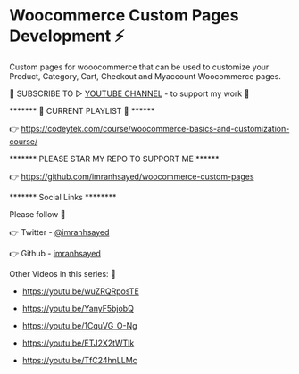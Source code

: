 # Woocommerce Custom Pages Development ⚡
Custom pages for wooocommerce that can be used to customize your Product, Category, Cart, Checkout and Myaccount Woocommerce pages.

🤝 SUBSCRIBE TO ▷ [YOUTUBE CHANNEL](https://www.youtube.com/c/ImranSayedDev?sub_confirmation=1) - to support my work 🙏

******* 🔗 CURRENT PLAYLIST 🔗 ******

👉 https://codeytek.com/course/woocommerce-basics-and-customization-course/


******* PLEASE STAR MY REPO TO SUPPORT ME ******

👉 https://github.com/imranhsayed/woocommerce-custom-pages

******* Social Links ********


Please follow 🙏

👉 Twitter - [@imranhsayed](https://twitter.com/imranhsayed)


👉 Github - [imranhsayed](https://github.com/imranhsayed)


Other Videos in this series: 🏻  

* https://youtu.be/wuZRQRposTE

* https://youtu.be/YanyF5bjobQ

* https://youtu.be/1CquVG_O-Ng

* https://youtu.be/ETJ2X2tWTlk

* https://youtu.be/TfC24hnLLMc
